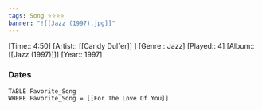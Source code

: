 ```yaml
---
tags: Song ⭐⭐⭐⭐ 
banner: "![[Jazz (1997).jpg]]"
---
```

[Time:: 4:50]
[Artist:: [[Candy Dulfer]] ]
[Genre:: Jazz]
[Played:: 4]
[Album:: [[Jazz (1997)]]]
[Year:: 1997]
### Dates
````dataview
TABLE Favorite_Song
WHERE Favorite_Song = [[For The Love Of You]]
````
